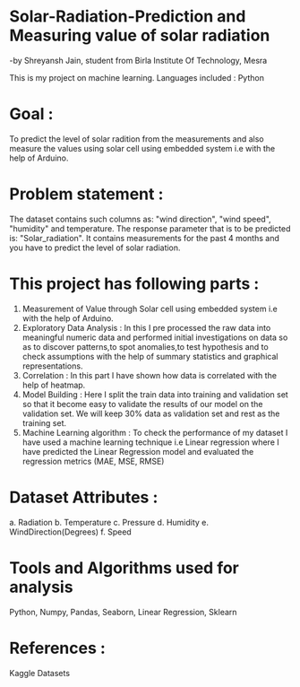 # Solar-Radiation-Prediction and Measuring value of solar radiation
-by Shreyansh Jain, student from Birla Institute Of Technology, Mesra

This is my project on machine learning. Languages included : Python

# Goal : 
To predict the level of solar radition from the measurements and also measure the values using solar cell using embedded system i.e with the help of Arduino.

# Problem statement :
The dataset contains such columns as: "wind direction", "wind speed", "humidity" and temperature. The response parameter that is to be predicted is: "Solar_radiation". It contains measurements for the past 4 months and you have to predict the level of solar radiation.

# This project has following parts :
1. Measurement of Value through Solar cell using embedded system i.e with the help of Arduino.<br/>
2. Exploratory Data Analysis : In this I pre processed the raw data into meaningful numeric data and performed initial investigations on data so as to discover patterns,to spot anomalies,to test hypothesis and to check assumptions with the help of summary statistics and graphical representations.<br/>
3. Correlation : In this part I have shown how data is correlated with the help of heatmap.<br/>
4. Model Building : Here I split the train data into training and validation set so that it become easy to validate the results of our model on the validation set. We will keep 30% data as validation set and rest as the training set.<br/>
5. Machine Learning algorithm : To check the performance of my dataset I have used a machine learning technique i.e Linear regression where I have predicted the Linear Regression model and evaluated the regression metrics (MAE, MSE, RMSE)<br/>
# Dataset Attributes :
a. Radiation b. Temperature c. Pressure d. Humidity e. WindDirection(Degrees) f. Speed

# Tools and Algorithms used for analysis
Python, Numpy, Pandas, Seaborn, Linear Regression, Sklearn

# References :
Kaggle Datasets
